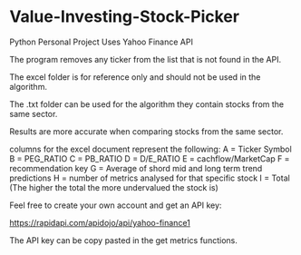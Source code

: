 # Value-Investing-Stock-Picker
Python Personal Project
Uses Yahoo Finance API

The program removes any ticker from the list that is not found in the API.

The excel folder is for reference only and should not be used in the algorithm.

The .txt folder can be used for the algorithm they contain stocks from the same sector.

Results are more accurate when comparing stocks from the same sector.

columns for the excel document represent the following:
A = Ticker Symbol
B = PEG_RATIO
C = PB_RATIO
D = D/E_RATIO
E = cachflow/MarketCap 
F = recommendation key
G = Average of shord mid and long term trend predictions
H = number of metrics analysed for that specific stock
I = Total (The higher the total the more undervalued the stock is)

Feel free to create your own account and get an API key:

https://rapidapi.com/apidojo/api/yahoo-finance1 

The API key can be copy pasted in the get metrics functions.

